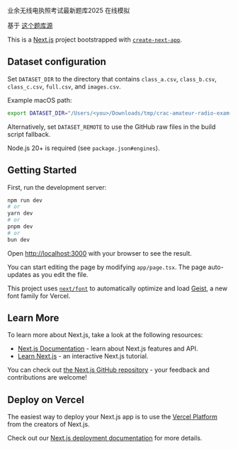 业余无线电执照考试最新题库2025 在线模拟  

基于 [这个题库源](https://github.com/TimXiedada/crac-amateur-radio-exam-questions-2025-csv)  

This is a [Next.js](https://nextjs.org) project bootstrapped with [`create-next-app`](https://nextjs.org/docs/app/api-reference/cli/create-next-app).

## Dataset configuration

Set `DATASET_DIR` to the directory that contains `class_a.csv`, `class_b.csv`, `class_c.csv`, `full.csv`, and `images.csv`.

Example macOS path:

```bash
export DATASET_DIR="/Users/<you>/Downloads/tmp/crac-amateur-radio-exam-questions-2025-csv"
```

Alternatively, set `DATASET_REMOTE` to use the GitHub raw files in the build script fallback.

Node.js 20+ is required (see `package.json#engines`).

## Getting Started

First, run the development server:

```bash
npm run dev
# or
yarn dev
# or
pnpm dev
# or
bun dev
```

Open [http://localhost:3000](http://localhost:3000) with your browser to see the result.

You can start editing the page by modifying `app/page.tsx`. The page auto-updates as you edit the file.

This project uses [`next/font`](https://nextjs.org/docs/app/building-your-application/optimizing/fonts) to automatically optimize and load [Geist](https://vercel.com/font), a new font family for Vercel.

## Learn More

To learn more about Next.js, take a look at the following resources:

- [Next.js Documentation](https://nextjs.org/docs) - learn about Next.js features and API.
- [Learn Next.js](https://nextjs.org/learn) - an interactive Next.js tutorial.

You can check out [the Next.js GitHub repository](https://github.com/vercel/next.js) - your feedback and contributions are welcome!

## Deploy on Vercel

The easiest way to deploy your Next.js app is to use the [Vercel Platform](https://vercel.com/new?utm_medium=default-template&filter=next.js&utm_source=create-next-app&utm_campaign=create-next-app-readme) from the creators of Next.js.

Check out our [Next.js deployment documentation](https://nextjs.org/docs/app/building-your-application/deploying) for more details.

